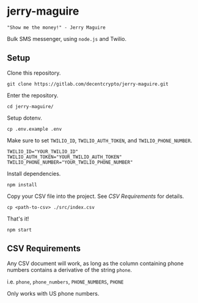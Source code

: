 # jerry-maguire

```
"Show me the money!" - Jerry Maguire
```

Bulk SMS messenger, using `node.js` and Twilio.

## Setup

Clone this repository.
```
git clone https://gitlab.com/decentcrypto/jerry-maguire.git
```

Enter the repository.
```
cd jerry-maguire/
```

Setup dotenv.
```
cp .env.example .env
```

Make sure to set `TWILIO_ID`, `TWILIO_AUTH_TOKEN`, and `TWILIO_PHONE_NUMBER`.
```
TWILIO_ID="YOUR_TWILIO_ID"
TWILIO_AUTH_TOKEN="YOUR_TWILIO_AUTH_TOKEN"
TWILIO_PHONE_NUMBER="YOUR_TWILIO_PHONE_NUMBER"
```

Install dependencies.
```
npm install
```

Copy your CSV file into the project. See *CSV Requirements* for details.
```
cp <path-to-csv> ./src/index.csv
```

That's it!
```
npm start
```

## CSV Requirements

Any CSV document will work, as long as the column containing phone numbers contains a derivative
of the string `phone`.

i.e. `phone`, `phone_numbers`, `PHONE_NUMBERS`, `PHONE`

Only works with US phone numbers.
